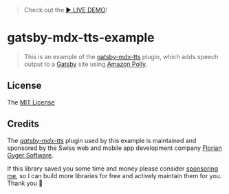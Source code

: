 > Check out the [▶️ LIVE DEMO](https://gatsby-mdx-tts.netlify.com/curses-counter-curses-and-more)!

# gatsby-mdx-tts-example

> This is an example of the [gatsby-mdx-tts](https://github.com/flogy/gatsby-mdx-tts) plugin, which adds speech output to a [Gatsby](https://www.gatsbyjs.org/) site using [Amazon Polly](https://aws.amazon.com/de/polly/).

## License

The [MIT License](LICENSE)

## Credits

The _[gatsby-mdx-tts](https://github.com/flogy/gatsby-mdx-tts)_ plugin used by this example is maintained and sponsored by the Swiss web and mobile app development company [Florian Gyger Software](https://floriangyger.ch).

If this library saved you some time and money please consider [sponsoring me](https://github.com/sponsors/flogy), so I can build more libraries for free and actively maintain them for you. Thank you 🙏
